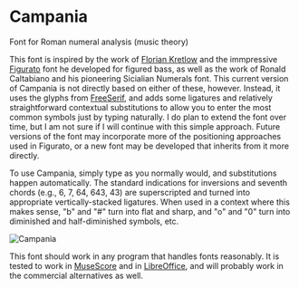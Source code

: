 # Campania
Font for Roman numeral analysis (music theory)

This font is inspired by the work of [Florian Kretlow](https://github.com/fkretlow)
and the immpressive [Figurato](https://github.com/fkretlow/figurato) font he developed for figured bass,
as well as the work of Ronald Caltabiano and his pioneering Sicialian Numerals font.
This current version of Campania is not directly based on either of these, however.
Instead, it uses the glyphs from [FreeSerif](https://www.gnu.org/software/freefont/),
and adds some ligatures and relatively straightforward contextual substitutions
to allow you to enter the most common symbols just by typing naturally.
I do plan to extend the font over time, but I am not sure if I will continue with this simple approach.
Future versions of the font may incorporate more of the positioning approaches used in Figurato,
or a new font may be developed that inherits from it more directly.

To use Campania, simply type as you normally would, and substitutions happen automatically.
The standard indications for inversions and seventh chords (e.g., 6, 7, 64, 643, 43)
are superscripted and turned into appropriate vertically-stacked ligatures.
When used in a context where this makes sense,
"b" and "#" turn into flat and sharp, and
"o" and "0" turn into diminished and half-diminished symbols, etc.

![Campania](https://github.com/MarcSabatella/Campania/campania.png)

This font should work in any program that handles fonts reasonably.
It is tested to work in [MuseScore](https://musescore.org) and in [LibreOffice](https://www.libreoffice.org/),
and will probably work in the commercial alternatives as well.
